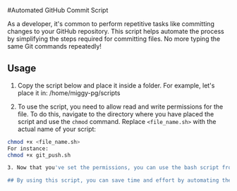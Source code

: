 #Automated GitHub Commit Script

As a developer, it's common to perform repetitive tasks like committing changes to your GitHub repository. This script helps automate the process by simplifying the steps required for committing files. No more typing the same Git commands repeatedly!

## Usage

1. Copy the script below and place it inside a folder. For example, let's place it in: /home/miggy-pg/scripts

2. To use the script, you need to allow read and write permissions for the file. To do this, navigate to the directory where you have placed the script and use the `chmod` command. Replace `<file_name.sh>` with the actual name of your script:

```bash
chmod +x <file_name.sh>
For instance:
chmod +x git_push.sh

3. Now that you've set the permissions, you can use the bash script from your current working directory. Open your terminal and type: ~/scripts/git_push.sh

## By using this script, you can save time and effort by automating the process of committing files to your GitHub repository. Happy coding!
